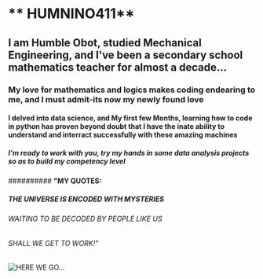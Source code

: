 # ** HUMNINO411**
## I am Humble Obot, studied Mechanical Engineering, and I've been a secondary school mathematics teacher for almost a decade...
### My love for mathematics and logics makes coding endearing to me, and I must admit-its now my newly found love
#### I delved into data science, and My first few Months, learning how to code in python has proven beyond doubt that I have the inate ability to understand and interract successfully with these amazing machines
##### I'm ready to work with you, try my hands in some data analysis projects so as to build my competency level

########## **"MY QUOTES:**
##### THE UNIVERSE IS ENCODED WITH MYSTERIES 
###### WAITING TO BE DECODED BY PEOPLE LIKE US
###### SHALL WE GET TO WORK!"
![HERE WE GO...](https://datasciencereview.com/wp-content/uploads/2019/12/Data-Science-ROI-7-Ways-to-Boost-It-scaled.jpg)
